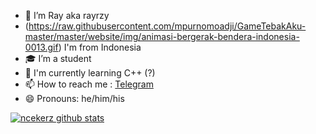 - 🔭 I’m Ray aka rayrzy
- (https://raw.githubusercontent.com/mpurnomoadji/GameTebakAku-master/master/website/img/animasi-bergerak-bendera-indonesia-0013.gif) I'm from Indonesia
- 🎓 I’m a student 
- 🌱 I'm currently learning C++ (?)
- 📫 How to reach me : [Telegram](https://t.me/rayrzy)
- 😄 Pronouns: he/him/his

[![ncekerz github stats](https://github-readme-stats.vercel.app/api?username=rayrzy&show_icons=true&theme=tokyonight)](https://github.com/rayrzy)
